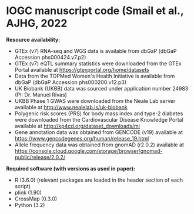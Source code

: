 # IOGC manuscript code (Smail et al., AJHG, 2022

**Resource availability:**
* GTEx (v7) RNA-seq and WGS data is available from dbGaP (dbGaP Accession phs000424.v7.p2)
* GTEx (v7) eQTL summary statistics were downloaded from the GTEx Portal available at https://gtexportal.org/home/datasets
* Data from the TOPMed Women's Health Initiative is available from dbGaP (dbGaP Accession phs000200.v12.p3)
* UK Biobank (UKBB) data was sourced under application number 24983 (PI: Dr. Manuel Rivas) 
* UKBB Phase 1 GWAS were downloaded from the Neale Lab server available at http://www.nealelab.is/uk-biobank
* Polygenic risk scores (PRS) for body mass index and type-2 diabetes were downloaded from the Cardiovascular Disease Knowledge Portal available at http://kp4cd.org/dataset_downloads/mi
* Gene annotation data was obtained from GENCODE (v19) available at https://www.gencodegenes.org/human/release_19.html 
* Allele frequency data was obtained from gnomAD (r2.0.2) available at https://console.cloud.google.com/storage/browser/gnomad-public/release/2.0.2/ 

**Required software (with versions as used in paper):**
* R (3.6.0) (relevant packages are loaded in the header section of each script)
* plink (1.90)
* CrossMap (0.3.0)
* Python (3.2)
